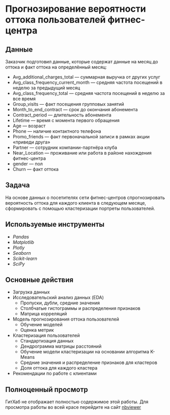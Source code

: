 # Прогнозирование вероятности оттока пользователей фитнес-центра

## Данные

Заказчик подготовил данные, которые содержат данные на месяц до оттока и факт оттока на определённый месяц:
- Avg_additional_charges_total — суммарная выручка от других услуг
- Avg_class_frequency_current_month — средняя частота посещений в неделю за предыдущий месяц
- Avg_class_frequency_total — средняя частота посещений в неделю за все время
- Group_visits — факт посещения групповых занятий
- Month_to_end_contract — срок до окончания абонемента
- Contract_period — длительность абонемента
- Lifetime — время с момента первого обращения
- Age — возраст
- Phone — наличие контактного телефона
- Promo_friends — факт первоначальной записи в рамках акции «приведи друга»
- Partner — сотрудник компании-партнёра клуба
- Near_Location — проживание или работа в районе нахождения фитнес-центра
- gender — пол
- Churn — факт оттока

## Задача

На основе данных о посетителях сети фитнес-центров спрогнозировать вероятность оттока для каждого клиента в следующем месяце, сформировать с помощью кластеризации портреты пользователей.

## Используемые инструменты
- *Pandas*
- *Matplotlib*
- *Plotly*
- *Seaborn*
- *Scikit-learn*
- *SciPy*

## Основные действия
- Загрузка данных
- Исследовательский анализ данных (EDA)
    - Пропуски, дубли, средние значения
    - Столбчатые гистограммы и распределения признаков
    - Матрица корреляций
- Модель прогнозирования оттока пользователей
    - Обучение моделей
    - Оценка метрик
- Кластеризация пользователей
    - Стандартизация данных
    - Дендрограмма матрицы расстояний
    - Обучение модели кластеризации на основании алгоритма K-Means
    - Средние значения и распределение признаков для кластеров
    - Доля оттока для каждого кластера
- Рекомендации по работе с клиентами

## Полноценный просмотр
ГитХаб не отображает полностью содержимое этой работы. Для просмотра работы во всей красе перейдите на сайт [nbviewer](https://nbviewer.jupyter.org/github/IvanKuznetsovAnalyst/praktikum/blob/master/Project_11_fitness_centers_user_churn/Project_11_fitness_centers_user_churn.ipynb)
